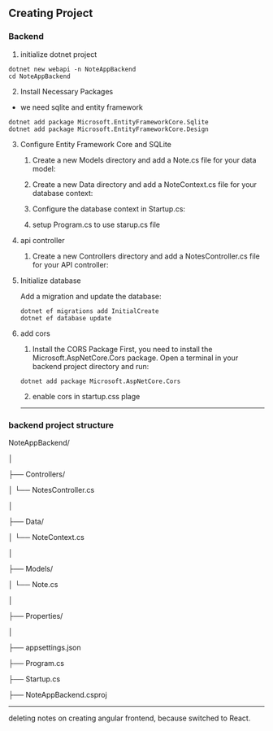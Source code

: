 ## Creating Project
### Backend

1. initialize dotnet project
```
dotnet new webapi -n NoteAppBackend
cd NoteAppBackend
```

2. Install Necessary Packages
- we need sqlite and entity framework
```
dotnet add package Microsoft.EntityFrameworkCore.Sqlite
dotnet add package Microsoft.EntityFrameworkCore.Design
```

3. Configure Entity Framework Core and SQLite

    1. Create a new Models directory and add a Note.cs file for your data model:

    2. Create a new Data directory and add a NoteContext.cs file for your database context:

    3. Configure the database context in Startup.cs:

    4. setup Program.cs to use starup.cs file

4. api controller

    1. Create a new Controllers directory and add a NotesController.cs file for your API controller:

5. Initialize database

    Add a migration and update the database:

    ```
    dotnet ef migrations add InitialCreate
    dotnet ef database update
    ```

6. add cors

    1. Install the CORS Package
    First, you need to install the Microsoft.AspNetCore.Cors package. Open a terminal in your backend project directory and run:

    ```
    dotnet add package Microsoft.AspNetCore.Cors
    ```

    2. enable cors in startup.css plage

    ----

### backend project structure

NoteAppBackend/

│

├── Controllers/

│   └── NotesController.cs

│

├── Data/

│   └── NoteContext.cs

│

├── Models/

│   └── Note.cs

│

├── Properties/

│

├── appsettings.json

├── Program.cs

├── Startup.cs

├── NoteAppBackend.csproj

------

deleting notes on creating angular frontend, because switched to React.